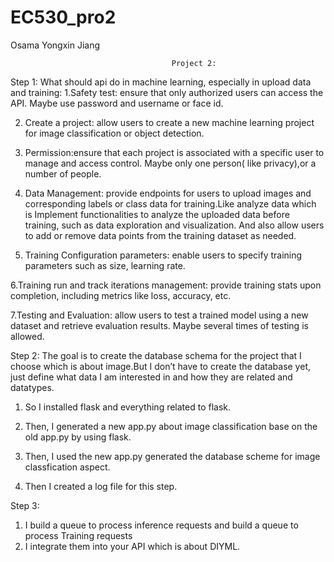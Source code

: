 # EC530_pro2
Osama
Yongxin Jiang

                                        Project 2: 
Step 1:
What should api do in machine learning, especially in upload data and training:
1.Safety test: ensure that only authorized users can access the API. Maybe use password and username or face id.

2. Create a project: allow users to create a new machine learning project for image classification or object detection.
3. Permission:ensure that each project is associated with a specific user to manage and access control. Maybe only one person( like privacy),or a number of people.

4. Data Management: provide endpoints for users to upload images and corresponding labels or class data for training.Like analyze data which is Implement functionalities to analyze the uploaded data before training, such as data exploration and visualization. And also allow users to add or remove data points from the training dataset as needed.

5. Training Configuration parameters: enable users to specify training parameters such as size, learning rate.

6.Training run and track iterations management: provide training stats upon completion, including metrics like loss, accuracy, etc.

7.Testing and Evaluation: allow users to test a trained model using a new dataset and retrieve evaluation results. Maybe several times of testing is allowed.

Step 2:
The goal is to create the database schema for the project that I  choose which is about image.But I don’t have to create the database yet, just define what data I am interested in and how they are related and datatypes.

1. So I installed flask and everything related to flask.
   
2. Then, I generated a new app.py about image classification base on the old app.py by using flask.
 
3. Then, I used the new app.py generated the database scheme for image classfication aspect.
 
4. Then I created a log file for this step.

Step 3:
1. I build a queue to process inference requests and build a queue to process Training requests
2. I integrate them into your API which is about DIYML.
